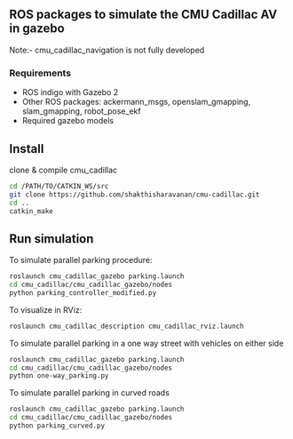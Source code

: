 ## ROS packages to simulate the CMU Cadillac AV in gazebo

Note:- cmu_cadillac_navigation is not fully developed

### Requirements
* ROS indigo with Gazebo 2
* Other ROS packages: ackermann_msgs, openslam_gmapping, slam_gmapping, robot_pose_ekf
* Required gazebo models

## Install
clone & compile cmu_cadillac

```sh
cd /PATH/TO/CATKIN_WS/src
git clone https://github.com/shakthisharavanan/cmu-cadillac.git
cd ..
catkin_make
```

## Run simulation
To simulate parallel parking procedure:
```sh
roslaunch cmu_cadillac_gazebo parking.launch
cd cmu_cadillac/cmu_cadillac_gazebo/nodes
python parking_controller_modified.py
```

To visualize in RViz:
```sh
roslaunch cmu_cadillac_description cmu_cadillac_rviz.launch
```

To simulate parallel parking in a one way street with vehicles on either side
```sh
roslaunch cmu_cadillac_gazebo parking.launch
cd cmu_cadillac/cmu_cadillac_gazebo/nodes
python one-way_parking.py
```



To simulate parallel parking in curved roads
```sh
roslaunch cmu_cadillac_gazebo parking.launch
cd cmu_cadillac/cmu_cadillac_gazebo/nodes
python parking_curved.py
```



